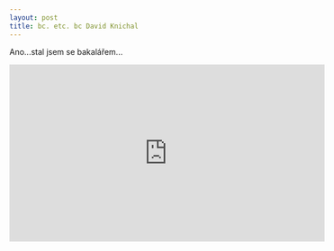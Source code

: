 ```yaml
---
layout: post
title: bc. etc. bc David Knichal
---
```


Ano...stal jsem se bakalářem...

 <iframe width="560" height="315" src="https://youtu.be/4pOitHlghW0" frameborder="0" allowfullscreen></iframe>

